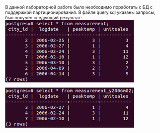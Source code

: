 В данной лабораторной работе было необходимо поработать с БД с поддержкой партиционирования.
В файле query.sql указаны запросы, был получен следующий результат:
![alt text](Screenshot%20(8).png)

![alt text](Screenshot%20(7).png)
